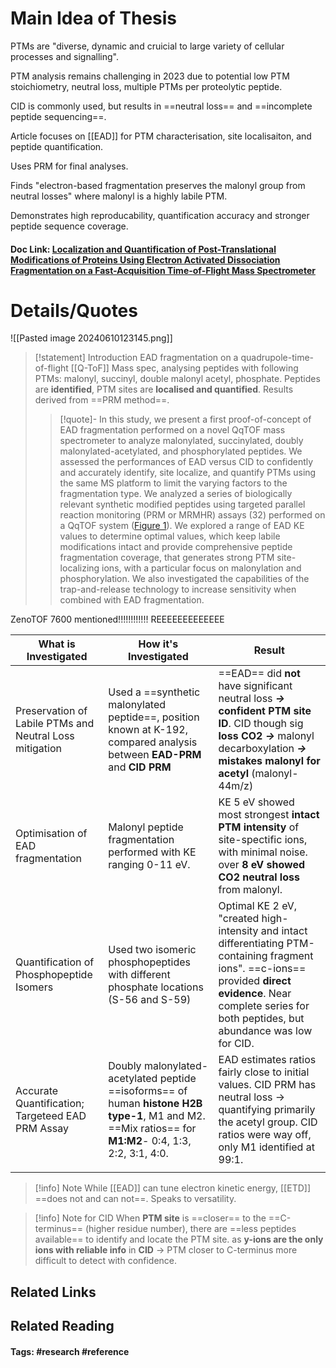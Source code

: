 # Main Idea of Thesis

PTMs are "diverse, dynamic and cruicial to large variety of cellular processes and signalling".

PTM analysis remains challenging in 2023 due to potential low PTM stoichiometry, neutral loss, multiple PTMs per proteolytic peptide.

CID is commonly used, but results in ==neutral loss== and ==incomplete peptide sequencing==.

Article focuses on [[EAD]] for PTM characterisation, site localisaiton, and peptide quantification.

Uses PRM for final analyses.

Finds "electron-based fragmentation preserves the malonyl group from neutral losses" where malonyl is a highly labile PTM.

Demonstrates high reproducability, quantification accuracy and stronger peptide sequence coverage.



#### Doc Link: [Localization and Quantification of Post-Translational Modifications of Proteins Using Electron Activated Dissociation Fragmentation on a Fast-Acquisition Time-of-Flight **Mass Spectrometer**](https://pubs.acs.org/doi/abs/10.1021/jasms.3c00144?casa_token=FSrZ2lIcPxMAAAAA:WptDQFWiwNZM34clc8Hxfn1crqskfTV0lWNWmtjiltMYg60eruKyTyU5ZuQGcH7DRY0LjFsOweFqwHA)


# Details/Quotes

![[Pasted image 20240610123145.png]]

> [!statement] Introduction
> EAD fragmentation on a quadrupole-time-of-flight [[Q-ToF]] Mass spec, analysing peptides with following PTMs: malonyl, succinyl, double malonyl acetyl, phosphate. 
> Peptides are **identified**, PTM sites are **localised and quantified**. Results derived from ==PRM method==. 
> >[!quote]-
> >In this study, we present a first proof-of-concept of EAD fragmentation performed on a novel QqTOF mass spectrometer to analyze malonylated, succinylated, doubly malonylated-acetylated, and phosphorylated peptides. We assessed the performances of EAD versus CID to confidently and accurately identify, site localize, and quantify PTMs using the same MS platform to limit the varying factors to the fragmentation type. We analyzed a series of biologically relevant synthetic modified peptides using targeted parallel reaction monitoring (PRM or MRMHR) assays (32) performed on a QqTOF system ([Figure 1](https://pubs.acs.org/doi/full/10.1021/jasms.3c00144?casa_token=FSrZ2lIcPxMAAAAA%3AWptDQFWiwNZM34clc8Hxfn1crqskfTV0lWNWmtjiltMYg60eruKyTyU5ZuQGcH7DRY0LjFsOweFqwHA#fig1)). We explored a range of EAD KE values to determine optimal values, which keep labile modifications intact and provide comprehensive peptide fragmentation coverage, that generates strong PTM site-localizing ions, with a particular focus on malonylation and phosphorylation. We also investigated the capabilities of the trap-and-release technology to increase sensitivity when combined with EAD fragmentation.

ZenoTOF 7600 mentioned!!!!!!!!!!!! REEEEEEEEEEEEE


| What is Investigated                                    | How it's Investigated                                                                                                                                 | Result                                                                                                                                                                                                             |
| ------------------------------------------------------- | ----------------------------------------------------------------------------------------------------------------------------------------------------- | ------------------------------------------------------------------------------------------------------------------------------------------------------------------------------------------------------------------ |
| Preservation of Labile PTMs and Neutral Loss mitigation | Used a ==synthetic malonylated peptide==, position known at K-192, compared analysis between **EAD-PRM** and **CID PRM**                              | ==EAD== did **not** have significant neutral loss ***->*** **confident PTM site ID**. CID though sig **loss CO2** ***->*** malonyl decarboxylation ***->*** **mistakes malonyl for acetyl** (malonyl-44m/z)        |
| Optimisation of EAD fragmentation                       | Malonyl peptide fragmentation performed with KE ranging 0-11 eV.                                                                                      | KE 5 eV showed most strongest **intact PTM intensity** of site-spectific ions, with minimal noise. over **8 eV showed CO2 neutral loss** from malonyl.                                                             |
| Quantification of Phosphopeptide Isomers                | Used two isomeric phosphopeptides with different phosphate locations (S-56 and S-59)                                                                  | Optimal KE 2 eV, "created high-intensity and intact differentiating PTM-containing fragment ions". ==c-ions== provided **direct evidence**. Near complete series for both peptides, but abundance was low for CID. |
| Accurate Quantification; Targeteed EAD PRM Assay        | Doubly malonylated-acetylated peptide ==isoforms== of human **histone H2B type-1**, M1 and M2. ==Mix ratios== for **M1:M2**- 0:4, 1:3, 2:2, 3:1, 4:0. | EAD estimates ratios fairly close to initial values. CID PRM has neutral loss -> quantifying primarily the acetyl group. CID ratios were way off, only M1 identified at 99:1.                                      |
|                                                         |                                                                                                                                                       |                                                                                                                                                                                                                    |

> [!info] Note
> While [[EAD]] can tune electron kinetic energy, [[ETD]] ==does not and can not==. Speaks to versatility.


> [!info] Note for CID
> When **PTM site** is ==closer== to the ==C-terminus== (higher residue number), there are ==less peptides available== to identify and locate the PTM site. as **y-ions are the only ions with reliable info** in **CID** -> PTM closer to C-terminus more difficult to detect with confidence. 




## Related Links

## Related Reading



#### Tags: #research #reference 